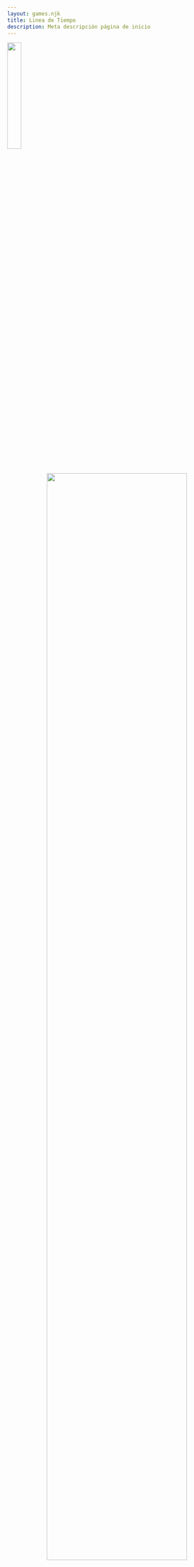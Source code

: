 ```yaml
---
layout: games.njk
title: Linea de Tiempo 
description: Meta descripción página de inicio
---
```

</p>
<img width="25%" src="/img/FSA.png">
</p>

<center>
  <section class="row container-lg">
    <article class="col-12 col-md-6">
      <center><img width="80%" src="/img/Links_F.png" alt=""></center>
    </article>
    <article class="col-12 col-md-6">
      <p class="text-start">The Legend of Zelda: Four Swords Adventures es la undécima entrega principal de la serie The Legend of Zelda. Incorpora un estilo gráfico que combina Four Swords y A Link to the Past. Es el único título de Zelda para consola hasta la fecha que incorpora elementos multijugador en su campaña principal. Debido a sus elementos para un solo jugador, Four Swords Adventures es también el primer juego en la serie que permite a un solo jugador controlar más de un Link a la vez, y utiliza varios métodos para permitir al jugador aprovechar a los cuatro Links, como formaciones. Además, es el único título que divide ubicaciones y templos en etapas y niveles concisos y separados que pueden volver a jugarse incluso después de haberlos vencido una vez. El juego en sí, aunque una innovación en la jugabilidad de Zelda, está fuertemente inspirado en la música, los gráficos y los lugares de A Link to the Past.</p>
    </article>
    <article class="col-12">
      <h2>Historia</h2>
    </article>
    <article class="col-12 col-md-4">
      <p class=text-end>Una noche, una nube ominosa cubre Hyrule, sembrando el miedo entre la gente. La Princesa Zelda llama a su amigo de la infancia más confiable, Link. Quiere revisar la Espada Cuádruple, temiendo que el sello que encarceló al malvado hechicero del viento, Vaati, dentro de ella al final de Four Swords, podría haberse debilitado. Dentro del castillo se encuentran con las seis Doncellas reunidas, cuyo propósito es proteger Hyrule y el Santuario de la Espada Cuádruple. Con la ayuda de las doncellas, Zelda convoca un portal al santuario. Sin embargo, antes de tener la oportunidad de entrar, aparece una figura oscura que parece Link. El Link Oscuro sella a las seis doncellas y a Zelda en un cristal oscuro, antes de retirarse al portal que conduce al santuario. Link no tiene más opción que seguirlo. Al llegar al santuario, el Link Oscuro burla a Link para que saque la Espada Cuádruple, lo que hace que Link se divida en cuatro copias de sí mismo. De igual manera, se rompe el sello de Vaati, y avanza lentamente con una risa maníaca. Los cuatro Links no tienen la oportunidad de seguir al Link Oscuro antes de ser arrojados lejos de la escena por la magia de Vaati. Los cuatro Links son despertados por Kaepora Gaebora, quien les informa calmadamente de la situación y lo que deben hacer, que es primero rescatar a las seis doncellas. Link Sombra, como lo llama, ha propagado el caos en Hyrule, quemando aldeas y arrojándolas al mundo oscuro. Viajando por Hyrule, presencian el caos causado por Vaati y Link Sombra, y para liberar los sellos oscuros colocados por Vaati, los cuatro Links deben recolectar gemas de fuerza para potenciar adecuadamente las Cuatro Espadas y otorgarle el poder de repeler el mal. Después de rescatar a la Doncella Verde, ella les habla a los cuatro Links sobre las cuatro Joyas Reales que se necesitan para llegar al Reino de los Cielos, donde está siendo retenida Zelda. Estaban divididos entre cuatro Caballeros de Hyrule, conocidos por haber defendido valientemente a Hyrule, pero han desaparecido misteriosamente. Los cuatro Links eventualmente los encuentran, revelando que han sido maldecidos y arrojados al Mundo Oscuro. Se revela que el verdadero responsable de todo no es Vaati, sino alguien que lo está utilizando. Una vez que los cuatro Links llegan a la parte de Hyrule que ha sido transformada en el Mundo Oscuro, descubren por la Doncella Blanca que una vez hubo un Espejo Oscuro en el que fue sellada una antigua tribu. El espejo estaba siendo mantenido alejado del mundo en un "templo del bosque". Creen que el espejo es la fuente de los Links Sombra. También les llegan rumores del Rey de la Oscuridad llamado Ganon.</p>
    </article>
    <article class="col-12 col-md-4">
      <center><img width="75%" src="/img/Link_G.webp" alt=""></center>
      <center><img width="70%" src="/img/Link_P.png" alt=""></center>
      <center><img width="70%" src="/img/Link_B.png" alt=""></center>
      <center><img width="50%" src="/img/Link_R.png" alt=""></center>
    </article>
    <article class="col-12 col-md-4">
      <p>Al llegar al templo donde se guarda el espejo, su sospecha se confirma, ya que el Espejo ha sido robado. La doncella roja que se rescata allí revela que conoce a un hombre llamado Ganondorf de la tribu Gerudo, pero considera improbable que sea la causa de los eventos recientes. Viajando al desierto, descubren por la pacífica tribu Gerudo que Ganondorf recientemente desafió sus leyes y partió hacia las pirámides sagradas. Siguiendo sus pasos, se revela que Ganondorf había obtenido un poderoso arma antigua que lo convertiría en el Rey de la Oscuridad. Después de rescatar a todas las doncellas, Link se dirige hacia la ubicación de la Torre, que ha sido maldecida por el poder de la oscuridad, convirtiendo a Hyrule en Hyrule Congelado. Abriéndose paso a través de la tormenta de nieve, liberan al último Caballero, quien les dice que rescaten a Zelda y salven a Hyrule de la oscuridad, después de darles la última de las Joyas Reales. La Torre de los Vientos es convocada usando el poder de las joyas, dando al grupo entrada al Reino de los Cielos. Una vez que el grupo ha escalado la Torre, la Princesa Zelda es finalmente rescatada. En los Reinos de los Cielos, los cuatro Links tienen su batalla final con su siniestro doble, Link Sombra, mientras aseguran el Espejo Oscuro. La Princesa Zelda usa su poder para crear un puente arcoíris, permitiéndoles entrar en el Palacio de los Vientos. Dentro, se encuentran con Vaati, y después de una gran batalla, lo derrotan. Con Vaati derrotado, el Palacio de los Vientos comienza a derrumbarse, ya que dependía de su magia para mantenerse en el cielo. El grupo retrocede hacia la Torre de los Vientos. Una vez allí, escuchan la voz del culpable detrás de todo, Ganondorf, quien se burla de Vaati por intentar detenerlos. El grupo escapa del palacio y desciende por la Torre de los Vientos, que en este punto también ha comenzado a derrumbarse. Justo antes de llegar a la salida, el suelo bajo ellos se derrumba, y caen en una habitación oscura. Ganondorf aparece entonces como un parche de oscuridad. Zelda intenta sellarlo pero falla, y una vez más Zelda es tomada como prisionera. Adoptando la forma de un cerdo, comienza la batalla final entre los cuatro Links y Ganon. A mitad de la batalla, Zelda es liberada y juntos derrotan a Ganon. Con el poder combinado de las seis doncellas, Ganon es finalmente sellado en la Espada Cuádruple. Después del viaje, la Espada Cuádruple es puesta a descansar nuevamente en el Santuario de la Espada Cuádruple, y los cuatro Links se unen en un solo Link. Las seis doncellas y Zelda forman una barrera piramidal alrededor de la Espada para que nadie pueda tocarla nuevamente. Fuera del castillo, la celebración está en marcha, señalando la paz, y Link parece ser recibido por la multitud como un verdadero héroe.</p>
    </article>
    <article class="col-12">
      <h2>Linea de Tiempo</h2>
      <p class= text-center>Four Swords Adventures es el segundo de los tres juegos (y el tercero cronológicamente) en la llamada "Trilogía de Four Swords". Se asumió durante mucho tiempo que era una secuela directa de Four Swords, una razón siendo que la introducción de Four Swords Adventures no menciona por nombre al héroe de la historia de fondo de Four Swords, mientras que los héroes de Four Swords y Four Swords Adventures son ambos referidos como Link, dando la impresión de que los juegos presentan al mismo héroe. Sin embargo, la línea de tiempo oficial revelada en Hyrule Historia muestra que Four Swords Adventures tiene lugar mucho más tarde, cientos de años después de Twilight Princess en la "Línea Temporal Infantil". Hyrule Historia describe al Ganondorf de este juego como un Ganondorf diferente al que aparece en Ocarina of Time y Twilight Princess, habiendo sido reencarnado después de ser derrotado por el Héroe Elegido por los Dioses, similar a cómo han aparecido múltiples encarnaciones de Link y Zelda a lo largo de la serie The Legend of Zelda. También especifica que Dark Link fue creado en parte como una manifestación del odio del Ganondorf original.</p>
    </article>
  </section>
</center>

<div class="container">

</p>
<h2>Historia</h2>




</p>
<h2>Linea de Tiempo</h2>

</p>
</div>

